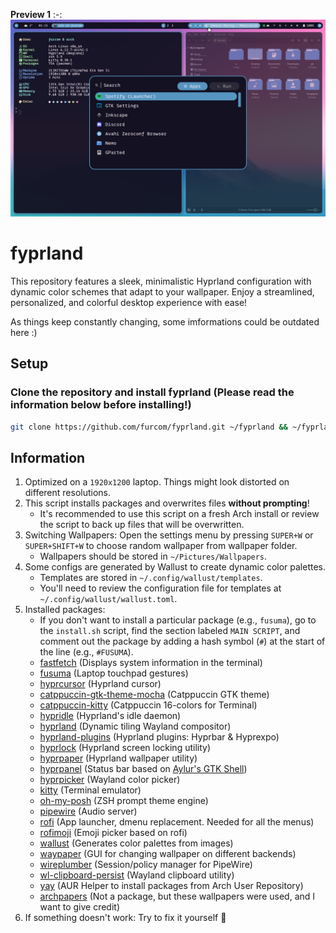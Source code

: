 **Preview 1**
:-:
![Preview](https://github.com/furcom/fyprland/blob/main/preview.png?raw=true)

# fyprland
This repository features a sleek, minimalistic Hyprland configuration with dynamic color schemes that adapt to your wallpaper. Enjoy a streamlined, personalized, and colorful desktop experience with ease!  
  
As things keep constantly changing, some imformations could be outdated here :)

## Setup

### Clone the repository and install fyprland (Please read the information below before installing!)
```bash
git clone https://github.com/furcom/fyprland.git ~/fyprland && ~/fyprland/install.sh
```

## Information
1. Optimized on a `1920x1200` laptop. Things might look distorted on different resolutions.
2. This script installs packages and overwrites files **without prompting**!
    - It's recommended to use this script on a fresh Arch install or review the script to back up files that will be overwritten.
3. Switching Wallpapers: Open the settings menu by pressing `SUPER+W` or `SUPER+SHIFT+W` to choose random wallpaper from wallpaper folder.
    - Wallpapers should be stored in `~/Pictures/Wallpapers`.
4. Some configs are generated by Wallust to create dynamic color palettes.
    - Templates are stored in `~/.config/wallust/templates`.
    - You'll need to review the configuration file for templates at `~/.config/wallust/wallust.toml`.
5. Installed packages:
    - If you don't want to install a particular package (e.g., `fusuma`), go to the `install.sh` script, find the section labeled `MAIN SCRIPT`, and comment out the package by adding a hash symbol (`#`) at the start of the line (e.g., `#FUSUMA`).
    - [fastfetch](https://github.com/fastfetch-cli/fastfetch) (Displays system information in the terminal)
    - [fusuma](https://github.com/iberianpig/fusuma) (Laptop touchpad gestures)
    - [hyprcursor](https://github.com/hyprwm/hyprcursor) (Hyprland cursor)
    - [catppuccin-gtk-theme-mocha](https://github.com/catppuccin/gtk) (Catppuccin GTK theme)
    - [catppuccin-kitty](https://github.com/catppuccin/kitty) (Catppuccin 16-colors for Terminal)
    - [hypridle](https://github.com/hyprwm/hypridle) (Hyprland's idle daemon)
    - [hyprland](https://github.com/hyprwm/Hyprland) (Dynamic tiling Wayland compositor)
    - [hyprland-plugins](https://github.com/hyprwm/hyprland-plugins) (Hyprland plugins: Hyprbar & Hyprexpo)
    - [hyprlock](https://github.com/hyprwm/hyprlock) (Hyprland screen locking utility)
    - [hyprpaper](https://github.com/hyprwm/hyprpaper) (Hyprland wallpaper utility)
    - [hyprpanel](https://github.com/Jas-SinghFSU/HyprPanel) (Status bar based on [Aylur's GTK Shell](https://github.com/Aylur/ags?tab=readme-ov-file))
    - [hyprpicker](https://github.com/hyprwm/hyprpicker) (Wayland color picker)
    - [kitty](https://github.com/kovidgoyal/kitty) (Terminal emulator)
    - [oh-my-posh](https://github.com/JanDeDobbeleer/oh-my-posh) (ZSH prompt theme engine)
    - [pipewire](https://github.com/PipeWire/pipewire) (Audio server)
    - [rofi](https://github.com/davatorium/rofi) (App launcher, dmenu replacement. Needed for all the menus)
    - [rofimoji](https://github.com/fdw/rofimoji) (Emoji picker based on rofi)
    - [wallust](https://codeberg.org/explosion-mental/wallust/) (Generates color palettes from images)
    - [waypaper](https://github.com/anufrievroman/waypaper) (GUI for changing wallpaper on different backends)
    - [wireplumber](https://github.com/PipeWire/wireplumber) (Session/policy manager for PipeWire)
    - [wl-clipboard-persist](https://github.com/Linus789/wl-clip-persist) (Wayland clipboard utility)
    - [yay](https://github.com/Jguer/yay) (AUR Helper to install packages from Arch User Repository)
    - [archpapers](https://github.com/connorslade/ArchPapers?tab=readme-ov-file) (Not a package, but these wallpapers were used, and I want to give credit)
6. If something doesn't work: Try to fix it yourself 🫶
